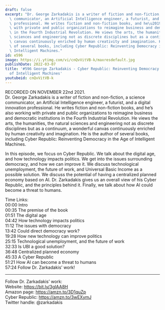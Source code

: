 ```yaml
---
draft: false
excerpt: "Dr. George Zarkadakis is a writer of fiction and non-fiction, a science\
  \ communicator, an Artificial Intelligence engineer, a futurist, and a digital innovation\
  \ professional. He writes fiction and non-fiction books, and he\u2019s also working\
  \ with private and public organizations to reimagine business and democratic institutions\
  \ in the Fourth Industrial Revolution. He views the arts, the humanities, the natural\
  \ sciences and engineering not as discrete disciplines but as a continuum, a wonderful\
  \ canvas continuously enriched by human creativity and imagination. He is the author\
  \ of several books, including Cyber Republic: Reinventing Democracy in the Age of\
  \ Intelligent Machines."
id: e596
image: https://i.ytimg.com/vi/cnQvVitVB-k/maxresdefault.jpg
publishDate: 2022-03-07
title: '#596 George Zarkadakis - Cyber Republic: Reinventing Democracy in the Age
  of Intelligent Machines'
youtubeid: cnQvVitVB-k
---
```

RECORDED ON NOVEMBER 22nd 2021.  
Dr. George Zarkadakis is a writer of fiction and non-fiction, a science communicator, an Artificial Intelligence engineer, a futurist, and a digital innovation professional. He writes fiction and non-fiction books, and he’s also working with private and public organizations to reimagine business and democratic institutions in the Fourth Industrial Revolution. He views the arts, the humanities, the natural sciences and engineering not as discrete disciplines but as a continuum, a wonderful canvas continuously enriched by human creativity and imagination. He is the author of several books, including Cyber Republic: Reinventing Democracy in the Age of Intelligent Machines.

In this episode, we focus on Cyber Republic. We talk about the digital age, and how technology impacts politics. We get into the issues surrounding democracy, and how we can improve it. We discuss technological unemployment, the future of work, and Universal Basic Income as a possible solution. We discuss the potential of having a centralized planned economy based on AI. Dr. Zarkadakis gives us an overall view of his Cyber Republic, and the principles behind it. Finally, we talk about how AI could become a threat to humans.

Time Links:  
00:00 Intro  
00:35  The premise of the book  
01:51  The digital age  
04:42  How technology impacts politics  
11:12  The issues with democracy  
13:42  Could direct democracy work?  
19:28  How new technology can improve politics  
25:15  Technological unemployment, and the future of work  
32:33  Is UBI a good solution?  
36:48  Centralized planned economy  
45:33  A Cyber Republic  
51:21  How AI can become a threat to humans  
57:24  Follow Dr. Zarkadakis’ work!

---

Follow Dr. Zarkadakis’ work:  
Website: https://bit.ly/3gIAA8H  
Amazon page: https://amzn.to/3D1quZp  
Cyber Republic: https://amzn.to/3wEXymJ  
Twitter handle: @zarkadakis
